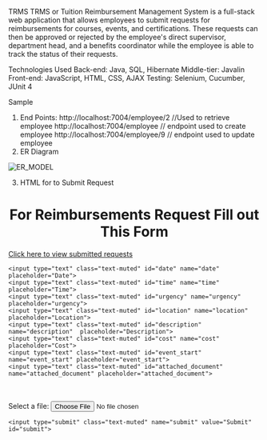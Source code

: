 TRMS
TRMS or Tuition Reimbursement Management System is a full-stack web application that allows employees to submit requests for reimbursements for courses, events, and certifications. These requests can then be approved or rejected by the employee's direct supervisor, department head, and a benefits coordinator while the employee is able to track the status of their requests.

Technologies Used
Back-end: Java, SQL, Hibernate
Middle-tier: Javalin
Front-end: JavaScript, HTML, CSS, AJAX
Testing: Selenium, Cucumber, JUnit 4


Sample
1. End Points:
   http://localhost:7004/employee/2       //Used to retrieve employee 
    http://localhost:7004/employee         // endpoint used to create employee
    http://localhost:7004/employee/9    // endpoint used to update employee
2. ER Diagram 

 ![ER_MODEL](https://user-images.githubusercontent.com/66039997/140571702-6e607f55-719d-498d-965c-af9644635a45.JPG)



    
3. HTML for to Submit Request

<html lang="en">
<head>
  <meta charset="UTF-8">
  <meta http-equiv="X-UA-Compatible" content="IE=edge">
  <meta name="viewport" content="width=device-width, initial-scale=1.0">
  <link rel="stylesheet" href="TRMS_FORM.css">
  <title>TRMS Form</title>
  
</head>
<body>
  <center>
    <h1>For Reimbursements Request Fill out This Form</h1>
  </center>
 


<a href="REQUESTLIST.html">Click here to view submitted requests</a>
  
  <div class="container">
    <div class="row">
     <div class="col-md-6">
      <div class="card">
       <div class="box"> 
   
    <input type="text" class="text-muted" id="date" name="date" placeholder="Date">
    <input type="text" class="text-muted" id="time" name="time" placeholder="Time">
    <input type="text" class="text-muted" id="urgency" name="urgency" placeholder="urgency">
    <input type="text" class="text-muted" id="location" name="location" placeholder="Location">
    <input type="text" class="text-muted" id="description" name="description"  placeholder="Description">
    <input type="text" class="text-muted" id="cost" name="cost" placeholder="Cost">
    <input type="text" class="text-muted" id="event_start" name="event_start" placeholder="event_start">
    <input type="text" class="text-muted" id="attached_document" name="attached_document" placeholder="attached_document">
    
  <br>
  <br>
    <label for="myfile" class="text-muted">Select a file:</label>
    <input type="file" id="myfile" class="text-muted" name="myfile">
       
    <input type="submit" class="text-muted" name="submit" value="Submit" id="submit">
    
  </div>       
</div>
</div>
</div>
</div>
   

</body>
<script src="./TRMS.js"></script>
</html>





